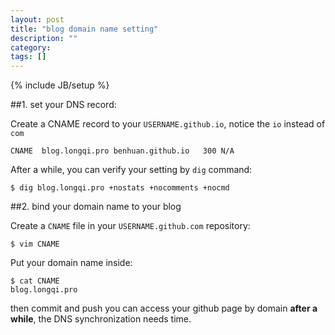 ```yaml
---
layout: post
title: "blog domain name setting"
description: ""
category: 
tags: []
---
```

{% include JB/setup %}

##1. set your DNS record:

Create  a CNAME record to your `USERNAME.github.io`, notice the `io` instead of `com`

`CNAME	blog.longqi.pro	benhuan.github.io	300	N/A	`

After a while, you can verify your setting by `dig` command:

```
$ dig blog.longqi.pro +nostats +nocomments +nocmd  
```

##2. bind your domain name to your blog

Create a `CNAME` file in your `USERNAME.github.com` repository:

```
$ vim CNAME 
```

Put your domain name inside:


```
$ cat CNAME 
blog.longqi.pro
```

then commit and push you can access your github page by domain **after a while**, the DNS synchronization needs time.
